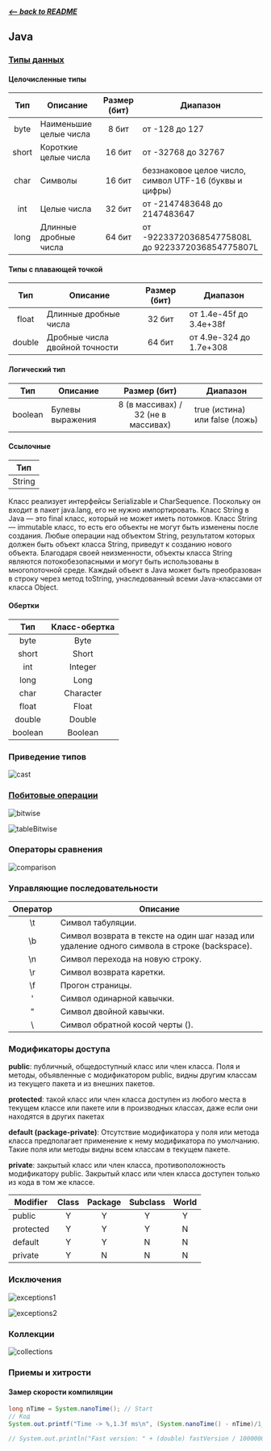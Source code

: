 ##### [<-- back to README](/README.md)

## Java

### [Типы данных](https://ru.wikibooks.org/wiki/Java/Типы_данных)

#### Целочисленные типы

Тип|Описание|Размер (бит)|Диапазон
:---:|---|:---:|---
byte | Наименьшие целые числа | 8 бит | от -128 до 127
short | Короткие целые числа | 16 бит | от -32768 до 32767
char | Символы | 16 бит | беззнаковое целое число, символ UTF-16 (буквы и цифры)
int | Целые числа | 32 бит | от -2147483648 до 2147483647
long | Длинные дробные числа | 64 бит | от -9223372036854775808L до 9223372036854775807L

#### Типы с плавающей точкой

Тип|Описание|Размер (бит)|Диапазон
:---:|---|:---:|---
float | Длинные дробные числа | 32 бит | от 1.4e-45f до 3.4e+38f
double | Дробные числа двойной точности | 64 бит | от 4.9e-324 до 1.7e+308

#### Логический тип

Тип|Описание|Размер (бит)|Диапазон
:---:|---|:---:|---
boolean	| Булевы выражения | 8 (в массивах) / 32 (не в массивах) | true (истина) или false (ложь)

#### Ссылочные


Тип|
:---:|
String|

Класс реализует интерфейсы Serializable и CharSequence. Поскольку он входит в пакет java.lang, его не нужно импортировать.
Класс String в Java — это final класс, который не может иметь потомков.
Класс String — immutable класс, то есть его объекты не могут быть изменены после создания. Любые операции над объектом String, результатом которых должен быть объект класса String, приведут к созданию нового объекта.
Благодаря своей неизменности, объекты класса String являются потокобезопасными и могут быть использованы в многопоточной среде.
Каждый объект в Java может быть преобразован в строку через метод toString, унаследованный всеми Java-классами от класса Object.

#### Обертки

Тип|Класс-обертка
:---:|:---:
byte | Byte
short | Short
int | Integer
long | Long
char | Character
float | Float
double | Double
boolean | Boolean

### Приведение типов

![cast](/img/cast.png)

### [Побитовые операции](https://tproger.ru/articles/awesome-bits/)

![bitwise](/img/bitwise.png)

![tableBitwise](/img/tableBitwise.png)

### Операторы сравнения

![comparison](/img/comparison.png)

### Управляющие последовательности

Оператор|Описание
:---:|---
\t | Символ табуляции.
\b | Символ возврата в тексте на один шаг назад или удаление одного символа в строке (backspace).
\n | Символ перехода на новую строку.
\r | Символ возврата каретки.
\f | Прогон страницы.
\' | Символ одинарной кавычки.
\" | Символ двойной кавычки.
\\ | Символ обратной косой черты (\).

### Модификаторы доступа

**public**: публичный, общедоступный класс или член класса. Поля и методы, объявленные с модификатором public, видны другим классам из текущего пакета и из внешних пакетов.

**protected**: такой класс или член класса доступен из любого места в текущем классе или пакете или в производных классах, даже если они находятся в других пакетах

**default (package-private)**: Отсутствие модификатора у поля или метода класса предполагает применение к нему модификатора по умолчанию. Такие поля или методы видны всем классам в текущем пакете.

**private**: закрытый класс или член класса, противоположность модификатору public. Закрытый класс или член класса доступен только из кода в том же классе.

Modifier|Class|Package|Subclass|World
---|:---:|:---:|:---:|:---:
public | Y | Y | Y |Y
protected | Y | Y | Y | N
default | Y | Y | N | N
private | Y | N | N | N

### Исключения

![exceptions1](/img/exceptions1.png)

![exceptions2](/img/exceptions2.png)

### Коллекции

![collections](/img/collections.png)

### Приемы и хитрости

#### Замер скорости компиляции

```java
long nTime = System.nanoTime(); // Start
// Код
System.out.printf("Time -> %,1.3f ms\n", (System.nanoTime() - nTime)/1_000_000.0); // Stop

// System.out.println("Fast version: " + (double) fastVersion / 1000000000 + " s");
```
